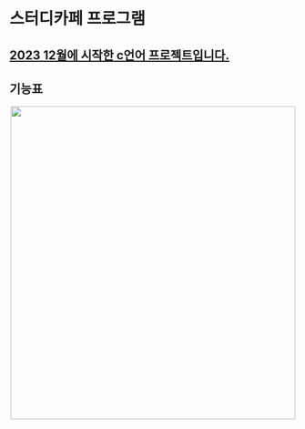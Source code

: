 # 스터디카페 프로그램
<u>2023 12월에 시작한 c언어 프로젝트입니다.</u> 
----------------------------------------------


## 기능표
<center><img src="https://github.com/jwgarde/semona---project/assets/113418319/59b678c0-05f8-4284-a86d-dfad1e87fdd0" width="500" height="550"></center>
